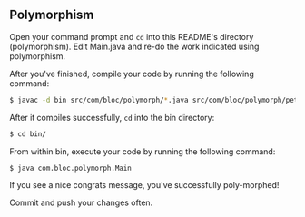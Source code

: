 ## Polymorphism

Open your command prompt and `cd` into this README's directory (polymorphism). Edit Main.java and re-do the work indicated using polymorphism.

After you've finished, compile your code by running the following command:

``` bash
$ javac -d bin src/com/bloc/polymorph/*.java src/com/bloc/polymorph/pets/*.java
```

After it compiles successfully, `cd` into the bin directory:

``` bash
$ cd bin/
```

From within bin, execute your code by running the following command:

``` bash
$ java com.bloc.polymorph.Main
```

If you see a nice congrats message, you've successfully poly-morphed!

Commit and push your changes often.